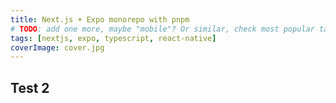 ```yaml
---
title: Next.js + Expo monorepo with pnpm
# TODO: add one more, maybe "mobile"? Or similar, check most popular tags on Hashnode.
tags: [nextjs, expo, typescript, react-native]
coverImage: cover.jpg
---
```


## Test 2
